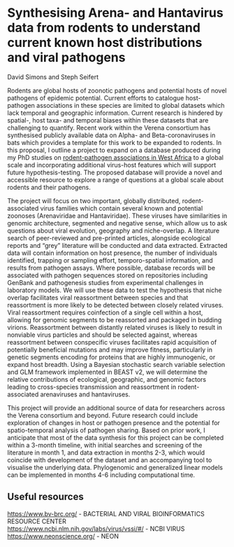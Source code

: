 # Synthesising Arena- and Hantavirus data from rodents to understand current known host distributions and viral pathogens

David Simons and Steph Seifert

Rodents are global hosts of zoonotic pathogens and potential hosts of novel pathogens of epidemic potential. Current efforts to catalogue host-pathogen associations in these species are limited to global datasets which lack temporal and geographic information. Current research is hindered by spatial-, host taxa- and temporal biases within these datasets that are challenging to quantify. Recent work within the Verena consortium has synthesised publicly available data on Alpha- and Beta-coronaviruses in bats which provides a template for this work to be expanded to rodents. In this proposal, I outline a project to expand on a database produced during my PhD studies on [rodent-pathogen associations in West Africa](https://github.com/DidDrog11/scoping_review) to a global scale and incorporating additional virus-host features which will support future hypothesis-testing. The proposed database will provide a novel and accessible resource to explore a range of questions at a global scale about rodents and their pathogens. 

The project will focus on two important, globally distributed, rodent-associated virus families which contain several known and potential zoonoses (Arenaviridae and Hantaviridae). These viruses have similarities in genomic architecture, segmented and negative sense, which allow us to ask questions about viral evolution, geography and niche-overlap. A literature search of peer-reviewed and pre-printed articles, alongside ecological reports and “grey” literature will be conducted and data extracted. Extracted data will contain information on host presence, the number of individuals identified, trapping or sampling effort, temporo-spatial information, and results from pathogen assays. Where possible, database records will be associated with pathogen sequences stored on repositories including GenBank and pathogenesis studies from experimental challenges in laboratory models. We will use these data to test the hypothesis that niche overlap facilitates viral reassortment between species and that reassortment is more likely to be detected between closely related viruses. Viral reassortment requires coinfection of a single cell within a host, allowing for genomic segments to be reassorted and packaged in budding virions. Reassortment between distantly related viruses is likely to result in nonviable virus particles and should be selected against, whereas reassortment between conspecific viruses facilitates rapid acquisition of potentially beneficial mutations and may improve fitness, particularly in genetic segments encoding for proteins that are highly immunogenic, or expand host breadth. Using a Bayesian stochastic search variable selection and GLM framework implemented in BEAST v2, we will determine the relative contributions of ecological, geographic, and genomic factors leading to cross-species transmission and reassortment in rodent-associated arenaviruses and hantaviruses.  
   
This project will provide an additional source of data for researchers across the Verena consortium and beyond. Future research could include exploration of changes in host or pathogen presence and the potential for spatio-temporal analysis of pathogen sharing. Based on prior work, I anticipate that most of the data synthesis for this project can be completed within a 3-month timeline, with initial searches and screening of the literature in month 1, and data extraction in months 2-3, which would coincide with development of the dataset and an accompanying tool to visualise the underlying data. Phylogenomic and generalized linear models can be implemented in months 4-6 including computational time. 

## Useful resources

https://www.bv-brc.org/ - BACTERIAL AND VIRAL BIOINFORMATICS RESOURCE CENTER  
https://www.ncbi.nlm.nih.gov/labs/virus/vssi/#/ - NCBI VIRUS   
https://www.neonscience.org/ - NEON 
